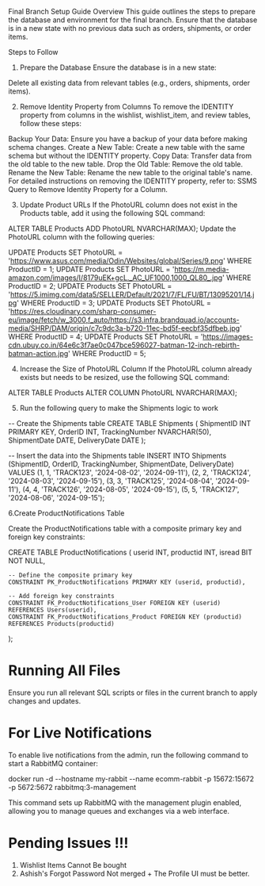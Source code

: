 Final Branch Setup Guide
Overview
This guide outlines the steps to prepare the database and environment for the final branch. Ensure that the database is in a new state with no previous data such as orders, shipments, or order items.

Steps to Follow
1. Prepare the Database
Ensure the database is in a new state:

Delete all existing data from relevant tables (e.g., orders, shipments, order items).

2. Remove Identity Property from Columns
To remove the IDENTITY property from columns in the wishlist, wishlist_item, and review tables, follow these steps:

Backup Your Data: Ensure you have a backup of your data before making schema changes.
Create a New Table: Create a new table with the same schema but without the IDENTITY property.
Copy Data: Transfer data from the old table to the new table.
Drop the Old Table: Remove the old table.
Rename the New Table: Rename the new table to the original table's name.
For detailed instructions on removing the IDENTITY property, refer to: SSMS Query to Remove Identity Property for a Column.


3. Update Product URLs
If the PhotoURL column does not exist in the Products table, add it using the following SQL command:


ALTER TABLE Products
ADD PhotoURL NVARCHAR(MAX);
Update the PhotoURL column with the following queries:


UPDATE Products SET PhotoURL = 'https://www.asus.com/media/Odin/Websites/global/Series/9.png' WHERE ProductID = 1;
UPDATE Products SET PhotoURL = 'https://m.media-amazon.com/images/I/8179uEK+gcL._AC_UF1000,1000_QL80_.jpg' WHERE ProductID = 2;
UPDATE Products SET PhotoURL = 'https://5.imimg.com/data5/SELLER/Default/2021/7/FL/FU/BT/13095201/14.jpg' WHERE ProductID = 3;
UPDATE Products SET PhotoURL = 'https://res.cloudinary.com/sharp-consumer-eu/image/fetch/w_3000,f_auto/https://s3.infra.brandquad.io/accounts-media/SHRP/DAM/origin/c7c9dc3a-b720-11ec-bd5f-eecbf35dfbeb.jpg' WHERE ProductID = 4;
UPDATE Products SET PhotoURL = 'https://images-cdn.ubuy.co.in/64e6c3f7ae0c047bce596027-batman-12-inch-rebirth-batman-action.jpg' WHERE ProductID = 5;


4. Increase the Size of PhotoURL Column
If the PhotoURL column already exists but needs to be resized, use the following SQL command:

ALTER TABLE Products
ALTER COLUMN PhotoURL NVARCHAR(MAX);

5. Run the following query to make the Shipments logic to work

-- Create the Shipments table
CREATE TABLE Shipments (
    ShipmentID INT PRIMARY KEY,
    OrderID INT,
    TrackingNumber NVARCHAR(50),
    ShipmentDate DATE,
    DeliveryDate DATE
);

-- Insert the data into the Shipments table
INSERT INTO Shipments (ShipmentID, OrderID, TrackingNumber, ShipmentDate, DeliveryDate)
VALUES
    (1, 1, 'TRACK123', '2024-08-02', '2024-09-11'),
    (2, 2, 'TRACK124', '2024-08-03', '2024-09-15'),
    (3, 3, 'TRACK125', '2024-08-04', '2024-09-11'),
    (4, 4, 'TRACK126', '2024-08-05', '2024-09-15'),
    (5, 5, 'TRACK127', '2024-08-06', '2024-09-15');



6.Create ProductNotifications Table

Create the ProductNotifications table with a composite primary key and foreign key constraints:


CREATE TABLE ProductNotifications (
    userid INT,
    productid INT,
    isread BIT NOT NULL,

    -- Define the composite primary key
    CONSTRAINT PK_ProductNotifications PRIMARY KEY (userid, productid),

    -- Add foreign key constraints
    CONSTRAINT FK_ProductNotifications_User FOREIGN KEY (userid) REFERENCES Users(userid),
    CONSTRAINT FK_ProductNotifications_Product FOREIGN KEY (productid) REFERENCES Products(productid)
);


# Running All Files
Ensure you run all relevant SQL scripts or files in the current branch to apply changes and updates.

# For Live Notifications
To enable live notifications from the admin, run the following command to start a RabbitMQ container:

docker run -d --hostname my-rabbit --name ecomm-rabbit -p 15672:15672 -p 5672:5672 rabbitmq:3-management

This command sets up RabbitMQ with the management plugin enabled, allowing you to manage queues and exchanges via a web interface.




# Pending Issues !!!

1. Wishlist Items Cannot Be bought
2. Ashish's Forgot Password Not merged + The Profile UI must be better.
